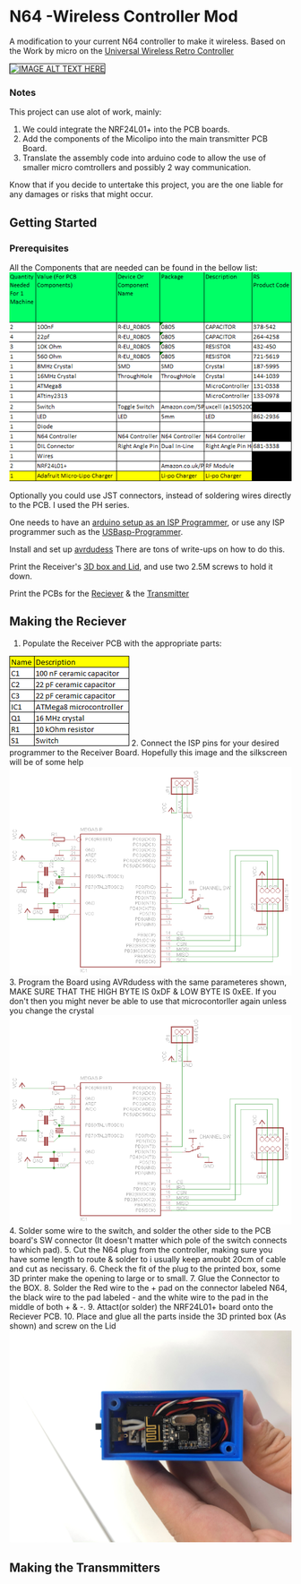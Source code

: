 # N64 -Wireless Controller Mod
A modification to your current N64 controller to make it wireless. Based on the Work by micro on the [Universal Wireless Retro Controller](https://nfggames.com/forum2/index.php?topic=5180.0)

<a href="http://www.youtube.com/shorts/WrgqsBNa95k" target="_blank"><img src="http://img.youtube.com/vi/WrgqsBNa95k/0.jpg" 
alt="IMAGE ALT TEXT HERE" width="960" height="540" border="1" /></a>

### Notes
This project can use alot of work, mainly:
1. We could integrate the NRF24L01+ into the PCB boards.
2. Add the components of the Micolipo into the main transmitter PCB Board.
3. Translate the assembly code into arduino code to allow the use of smaller micro comtrollers and possibly 2 way communication.

Know that if you decide to untertake this project, you are the one liable for any damages or risks that might occur.

## Getting Started
### Prerequisites
All the Components that are needed can be found in the bellow list:
<img src="Extra/PartsList.png"> 

Optionally you could use JST connectors, instead of soldering wires directly to the PCB. I used the PH series.

One needs to have an [arduino setup as an ISP Programmer](https://docs.arduino.cc/built-in-examples/arduino-isp/ArduinoISP), or use any ISP programmer such as the [USBasp-Programmer](https://hobbycomponents.com/usb-interface/841-usbasp-avr-programmer-adaptor).

Install and set up [avrdudess](https://avrdudess.software.informer.com/2.4/) There are tons of write-ups on how to do this.

Print the Receiver's [3D box and Lid](https://github.com/saifsabban/N64-WirelessControllerMod/tree/master/3D-PrintableCase), and use two 2.5M screws to hold it down.

Print the PCBs for the [Reciever](https://github.com/saifsabban/N64-WirelessControllerMod/blob/master/N64_Receiver/N64_Receiver_PCB/N64_RX_GerberV2.1.zip) & the [Transmitter](https://github.com/saifsabban/N64-WirelessControllerMod/blob/master/N64_Transmitter/N64_Transmitter_PCB/N64_Tx_V4.0_Gerber.zip)

## Making the Reciever
1. Populate the Receiver PCB with the appropriate parts:
<img src="N64_Receiver/RXParts.png">
2. Connect the ISP pins for your desired programmer to the Receiver Board. Hopefully this image and the silkscreen will be of some help<img src="N64_Receiver/N64_RX.png">
3. Program the Board using AVRdudess with the same parameteres shown, MAKE SURE THAT THE HIGH BYTE IS 0xDF & LOW BYTE IS 0xEE. If you don't then you might never be able to use that microcontorller again unless you change the crystal <img src="N64_Receiver/N64_RX.png">
4. Solder some wire to the switch, and solder the other side to the PCB board's SW connector (It doesn't matter which pole of the switch connects to which pad).
5. Cut the N64 plug from the controller, making sure you have some length to route & solder to i usually keep amoubt 20cm of cable and cut as necissary.
6. Check the fit of the plug to the printed box, some 3D printer make the opening to large or to small.
7. Glue the Connector to the BOX.
8. Solder the Red wire to the + pad on the connector labeled N64, the black wire to the pad labeled - and the white wire to the pad in the middle of both + & -.
9. Attact(or solder) the NRF24L01+ board onto the Reciever PCB.
10. Place and glue all the parts inside the 3D printed box (As shown) and screw on the Lid<img src="\Extra\Images\1.jpg">

## Making the Transmmitters